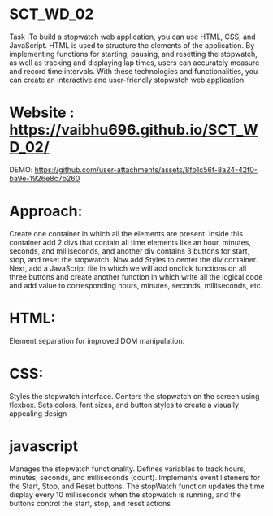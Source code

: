 # SCT_WD_02

Task :To build a stopwatch web application, you can use HTML, CSS, and JavaScript. HTML is used to structure the elements of the application. By implementing functions for starting, pausing, and resetting the stopwatch, as well as tracking and displaying lap times, users can accurately measure and record time intervals. With these technologies and functionalities, you can create an interactive and user-friendly stopwatch web application.
# Website :  https://vaibhu696.github.io/SCT_WD_02/

DEMO: https://github.com/user-attachments/assets/8fb1c56f-8a24-42f0-ba9e-1926e8c7b260

# Approach:
Create one container in which all the elements are present.
Inside this container add 2 divs that contain all time elements like an hour, minutes, seconds, and milliseconds, and another div contains 3 buttons for start, stop, and reset the stopwatch.
Now add Styles to center the div container.
Next, add a JavaScript file in which we will add onclick functions on all three buttons and create another function in which write all the logical code and add value to corresponding hours, minutes, seconds, milliseconds, etc.

# HTML:
Element separation for improved DOM manipulation.
# CSS:
Styles the stopwatch interface.
Centers the stopwatch on the screen using flexbox.
Sets colors, font sizes, and button styles to create a visually appealing design
# javascript
Manages the stopwatch functionality.
Defines variables to track hours, minutes, seconds, and milliseconds (count).
Implements event listeners for the Start, Stop, and Reset buttons.
The stopWatch function updates the time display every 10 milliseconds when the stopwatch is running, and the buttons control the start, stop, and reset actions
